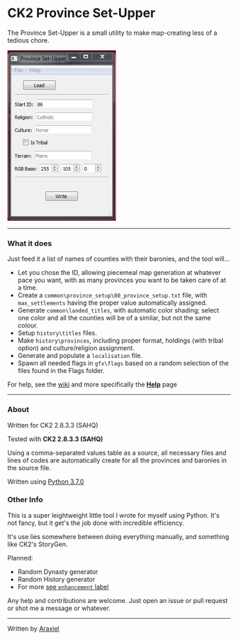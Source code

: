 # CK2 Province Set-Upper
The Province Set-Upper is a small utility to make map-creating less of a tedious chore.

![screenshot][id]
___

### What it does
Just feed it a list of names of counties with their baronies, and the tool will...
- Let you chose the ID, allowing piecemeal map generation at whatever pace you want, with as many provinces you want to be taken care of at a time.
- Create a `common\province_setup\00_province_setup.txt` file, with `max_settlements` having the proper value automatically assigned.
- Generate `common\landed_titles`, with automatic color shading; select one color and all the counties will be of a similar, but not the same colour.
- Setup `history\titles` files.
- Make `history\provinces`, including proper format, holdings (with tribal option) and culture/religion assignment.
- Generate and populate a `localisation` file.
- Spawn all needed flags in `gfx\flags` based on a random selection of the files found in the Flags folder.

For help, see the [wiki](https://github.com/Araxiel/CK2-Province_Set-Upper/wiki) and more specifically the [**Help**](https://github.com/Araxiel/CK2-Province_Set-Upper/wiki/Help) page
___

### About

Written for CK2 2.8.3.3 (SAHQ)

Tested with **CK2 2.8.3.3 (SAHQ)**

Using a comma-separated values table as a source, all necessary files and lines of codes are automatically create for all the provinces and baronies in the source file.

Written using [Python 3.7.0](https://www.python.org/downloads/release/python-370/)

### Other Info

This is a super leightweight little tool I wrote for myself using Python. It's not fancy, but it get's the job done with incredible efficiency.

It's use lies somewhere between doing everything manually, and something like CK2's StoryGen.

Planned:
  * Random Dynasty generator
  * Random History generator
  * For more [see `enhancement` label](https://github.com/Araxiel/CK2-Province_Set-Upper/issues?q=is%3Aissue+is%3Aopen+label%3Aenhancement)

Any help and contributions are welcome. Just open an issue or pull request or shot me a message or whatever.
___

Written by [Araxiel](https://github.com/Araxiel)

[id]: https://raw.githubusercontent.com/Araxiel/CK2-Province_Set-Upper/master/docs/menu_ss.JPG  "Screenshot"

